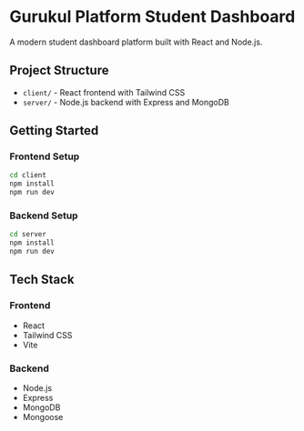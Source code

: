 # Gurukul Platform Student Dashboard

A modern student dashboard platform built with React and Node.js.

## Project Structure

- `client/` - React frontend with Tailwind CSS
- `server/` - Node.js backend with Express and MongoDB

## Getting Started

### Frontend Setup
```bash
cd client
npm install
npm run dev
```

### Backend Setup
```bash
cd server
npm install
npm run dev
```

## Tech Stack

### Frontend
- React
- Tailwind CSS
- Vite

### Backend
- Node.js
- Express
- MongoDB
- Mongoose 